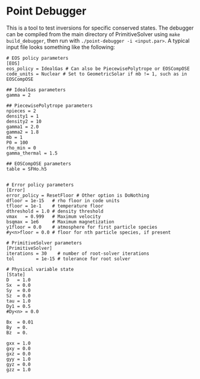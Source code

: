 # Point Debugger
This is a tool to test inversions for specific conserved states. The debugger can be
compiled from the main directory of PrimitiveSolver using `make build_debugger`, then
run with `./point-debugger -i <input.par>`. A typical input file looks something like
the following:

```
# EOS policy parameters
[EOS]
eos_policy = IdealGas # Can also be PiecewisePolytrope or EOSCompOSE
code_units = Nuclear # Set to GeometricSolar if mb != 1, such as in EOSCompOSE

## IdealGas parameters
gamma = 2

## PiecewisePolytrope parameters
npieces = 2
density1 = 1
density2 = 10
gamma1 = 2.0
gamma2 = 1.8
mb = 1
P0 = 100
rho_min = 0
gamma_thermal = 1.5

## EOSCompOSE parameters
table = SFHo.h5


# Error policy parameters
[Error]
error_policy = ResetFloor # Other option is DoNothing
dfloor = 1e-15   # rho floor in code units
tfloor = 1e-1    # temperature floor
dthreshold = 1.0 # density threshold
vmax   = 0.999   # Maximum velocity
bsqmax = 1e6     # Maximum magnetization
y1floor = 0.0    # atmosphere for first particle species
#y<n>floor = 0.0 # floor for nth particle species, if present

# PrimitiveSolver parameters
[PrimitiveSolver]
iterations = 30    # number of root-solver iterations
tol        = 1e-15 # tolerance for root solver

# Physical variable state
[State]
D   = 1.0
Sx  = 0.0
Sy  = 0.0
Sz  = 0.0
tau = 1.0
Dy1 = 0.5
#Dy<n> = 0.0

Bx  = 0.01
By  = 0.
Bz  = 0. 

gxx = 1.0
gxy = 0.0
gxz = 0.0
gyy = 1.0
gyz = 0.0
gzz = 1.0
```

